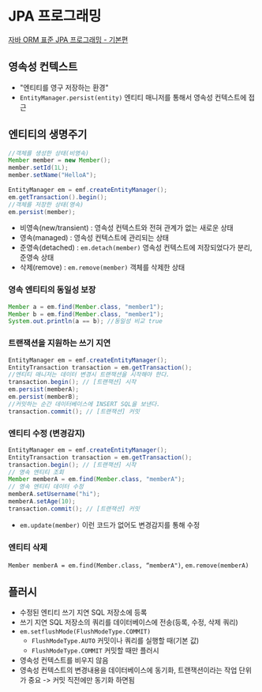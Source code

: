 # JPA 프로그래밍

[자바 ORM 표준 JPA 프로그래밍 - 기본편](https://www.inflearn.com/course/ORM-JPA-Basic/dashboard)

## 영속성 컨텍스트
* "엔티티를 영구 저장하는 환경"
* `EntityManager.persist(entity)` 엔티티 매니저를 통해서 영속성 컨텍스트에 접근

## 엔티티의 생명주기
```java
//객체를 생성한 상태(비영속)
Member member = new Member();
member.setId(1L);
member.setName("HelloA");
            
EntityManager em = emf.createEntityManager();
em.getTransaction().begin();
//객체를 저장한 상태(영속)        
em.persist(member);
```

* 비영속(new/transient) : 영속성 컨텍스트와 전혀 관계가 없는 새로운 상태
* 영속(managed) : 영속성 컨텍스트에 관리되는 상태
* 준영속(detached) : `em.detach(member)` 영속성 컨텍스트에 저장되었다가 분리, 준영속 상태
* 삭제(remove) : `em.remove(member)` 객체를 삭제한 상태

### 영속 엔티티의 동일성 보장
```java
Member a = em.find(Member.class, "member1"); 
Member b = em.find(Member.class, "member1");
System.out.println(a == b); //동일성 비교 true
```
### 트랜잭션을 지원하는 쓰기 지연
```java
EntityManager em = emf.createEntityManager();
EntityTransaction transaction = em.getTransaction();
//엔티티 매니저는 데이터 변경시 트랜잭션을 시작해야 한다.
transaction.begin(); // [트랜잭션] 시작
em.persist(memberA);
em.persist(memberB);
//커밋하는 순간 데이터베이스에 INSERT SQL을 보낸다.
transaction.commit(); // [트랜잭션] 커밋
```
### 엔티티 수정 (변경감지)
```java
EntityManager em = emf.createEntityManager();
EntityTransaction transaction = em.getTransaction();
transaction.begin(); // [트랜잭션] 시작
// 영속 엔티티 조회
Member memberA = em.find(Member.class, "memberA");
// 영속 엔티티 데이터 수정
memberA.setUsername("hi");
memberA.setAge(10);
transaction.commit(); // [트랜잭션] 커밋
```
* `em.update(member)` 이런 코드가 없어도 변경감지를 통해 수정

### 엔티티 삭제
`Member memberA = em.find(Member.class, “memberA")`, `em.remove(memberA)`

## 플러시
* 수정된 엔티티 쓰기 지연 SQL 저장소에 등록
* 쓰기 지연 SQL 저장소의 쿼리를 데이터베이스에 전송(등록, 수정, 삭제 쿼리)
* `em.setflushMode(FlushModeType.COMMIT)`
   * `FlushModeType.AUTO` 커밋이나 쿼리를 실행할 때(기본 값)
   * `FlushModeType.COMMIT` 커밋할 때만 플러시
* 영속성 컨텍스트를 비우지 않음
* 영속성 컨텍스트의 변경내용을 데이터베이스에 동기화, 트랜잭션이라는 작업 단위가 중요 -> 커밋 직전에만 동기화 하면됨

